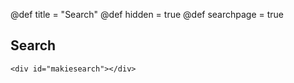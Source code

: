 @def title = "Search"
@def hidden = true
@def searchpage = true

## Search
~~~
<div id="makiesearch"></div>
~~~